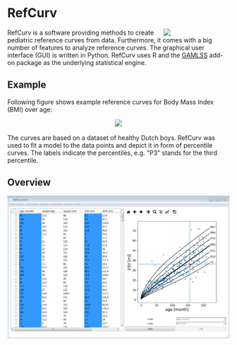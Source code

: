 # RefCurv

<img align="right" src=https://raw.githubusercontent.com/xi2pi/RefCurv/master/logo/refcurv_logo.png width=150px>

RefCurv is a software providing methods to create pediatric reference curves from data. Furthermore, it comes with a big number of features to analyze reference curves. The graphical user interface (GUI) is written in Python. RefCurv uses R and the [GAMLSS](https://en.wikipedia.org/wiki/Generalized_additive_model_for_location,_scale_and_shape) add-on package as the underlying statistical engine.

## Example

Following figure shows example reference curves for Body Mass Index (BMI) over age:

<p align="center">
<img src=https://raw.githubusercontent.com/xi2pi/RefCurv/master/docs/readme/bmi_example.png width=400px>
</p>

The curves are based on a dataset of healthy Dutch boys.
RefCurv was used to fit a model to the data points and depict it in form of percentile curves. The labels indicate the percentiles, e.g. "P3" stands for the third percentile.

## Overview

![RefCurv](/docs/readme/refcurv_0_4_0.png)
